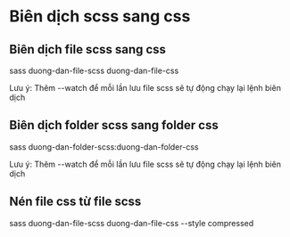 # Biên dịch scss sang css

## Biên dịch file scss sang css

sass duong-dan-file-scss duong-dan-file-css

Lưu ý: Thêm --watch để mỗi lần lưu file scss sẽ tự động chạy lại lệnh biên dịch

## Biên dịch folder scss sang folder css

sass duong-dan-folder-scss:duong-dan-folder-css

Lưu ý: Thêm --watch để mỗi lần lưu file scss sẽ tự động chạy lại lệnh biên dịch

## Nén file css từ file scss

sass duong-dan-file-scss duong-dan-file-css --style compressed
